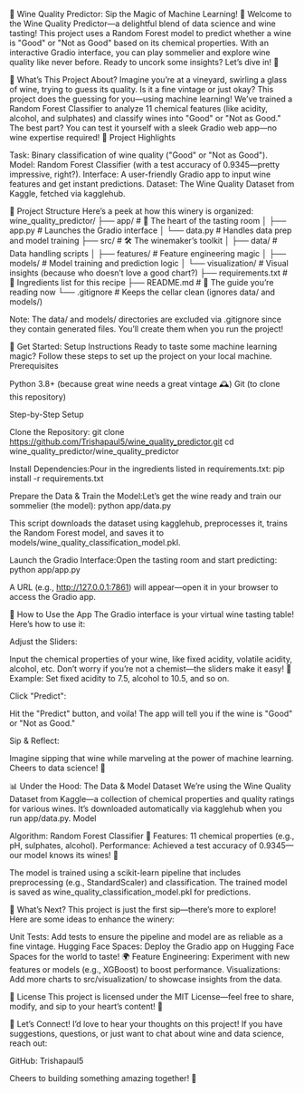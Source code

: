 🍷 Wine Quality Predictor: Sip the Magic of Machine Learning! 🍷
Welcome to the Wine Quality Predictor—a delightful blend of data science and wine tasting! This project uses a Random Forest model to predict whether a wine is "Good" or "Not as Good" based on its chemical properties. With an interactive Gradio interface, you can play sommelier and explore wine quality like never before. Ready to uncork some insights? Let’s dive in! 🥂

🌟 What’s This Project About?
Imagine you’re at a vineyard, swirling a glass of wine, trying to guess its quality. Is it a fine vintage or just okay? This project does the guessing for you—using machine learning! We’ve trained a Random Forest Classifier to analyze 11 chemical features (like acidity, alcohol, and sulphates) and classify wines into "Good" or "Not as Good." The best part? You can test it yourself with a sleek Gradio web app—no wine expertise required! 🍾
Project Highlights

Task: Binary classification of wine quality ("Good" or "Not as Good").
Model: Random Forest Classifier (with a test accuracy of 0.9345—pretty impressive, right?).
Interface: A user-friendly Gradio app to input wine features and get instant predictions.
Dataset: The Wine Quality Dataset from Kaggle, fetched via kagglehub.


📂 Project Structure
Here’s a peek at how this winery is organized:
wine_quality_predictor/
├── app/                    # 🍇 The heart of the tasting room
│   ├── app.py              # Launches the Gradio interface
│   └── data.py             # Handles data prep and model training
├── src/                    # 🛠️ The winemaker’s toolkit
│   ├── data/              # Data handling scripts
│   ├── features/          # Feature engineering magic
│   ├── models/            # Model training and prediction logic
│   └── visualization/     # Visual insights (because who doesn’t love a good chart?)
├── requirements.txt        # 📜 Ingredients list for this recipe
├── README.md               # 📖 The guide you’re reading now
└── .gitignore              # Keeps the cellar clean (ignores data/ and models/)

Note: The data/ and models/ directories are excluded via .gitignore since they contain generated files. You’ll create them when you run the project!

🚀 Get Started: Setup Instructions
Ready to taste some machine learning magic? Follow these steps to set up the project on your local machine.
Prerequisites

Python 3.8+ (because great wine needs a great vintage 🕰️)
Git (to clone this repository)

Step-by-Step Setup

Clone the Repository:
git clone https://github.com/Trishapaul5/wine_quality_predictor.git
cd wine_quality_predictor/wine_quality_predictor


Install Dependencies:Pour in the ingredients listed in requirements.txt:
pip install -r requirements.txt


Prepare the Data & Train the Model:Let’s get the wine ready and train our sommelier (the model):
python app/data.py


This script downloads the dataset using kagglehub, preprocesses it, trains the Random Forest model, and saves it to models/wine_quality_classification_model.pkl.


Launch the Gradio Interface:Open the tasting room and start predicting:
python app/app.py


A URL (e.g., http://127.0.0.1:7861) will appear—open it in your browser to access the Gradio app.




🎉 How to Use the App
The Gradio interface is your virtual wine tasting table! Here’s how to use it:

Adjust the Sliders:

Input the chemical properties of your wine, like fixed acidity, volatile acidity, alcohol, etc. Don’t worry if you’re not a chemist—the sliders make it easy! 🧪
Example: Set fixed acidity to 7.5, alcohol to 10.5, and so on.


Click "Predict":

Hit the "Predict" button, and voila! The app will tell you if the wine is "Good" or "Not as Good."


Sip & Reflect:

Imagine sipping that wine while marveling at the power of machine learning. Cheers to data science! 🥂




📊 Under the Hood: The Data & Model
Dataset
We’re using the Wine Quality Dataset from Kaggle—a collection of chemical properties and quality ratings for various wines. It’s downloaded automatically via kagglehub when you run app/data.py.
Model

Algorithm: Random Forest Classifier 🌳
Features: 11 chemical properties (e.g., pH, sulphates, alcohol).
Performance: Achieved a test accuracy of 0.9345—our model knows its wines! 🍷

The model is trained using a scikit-learn pipeline that includes preprocessing (e.g., StandardScaler) and classification. The trained model is saved as wine_quality_classification_model.pkl for predictions.

🌱 What’s Next?
This project is just the first sip—there’s more to explore! Here are some ideas to enhance the winery:

Unit Tests: Add tests to ensure the pipeline and model are as reliable as a fine vintage.
Hugging Face Spaces: Deploy the Gradio app on Hugging Face Spaces for the world to taste! 🌍
Feature Engineering: Experiment with new features or models (e.g., XGBoost) to boost performance.
Visualizations: Add more charts to src/visualization/ to showcase insights from the data.


📜 License
This project is licensed under the MIT License—feel free to share, modify, and sip to your heart’s content! 🍷

🙌 Let’s Connect!
I’d love to hear your thoughts on this project! If you have suggestions, questions, or just want to chat about wine and data science, reach out:

GitHub: Trishapaul5

Cheers to building something amazing together! 🥂
